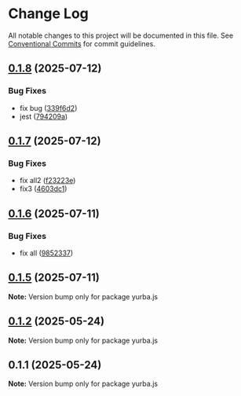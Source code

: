 # Change Log

All notable changes to this project will be documented in this file.
See [Conventional Commits](https://conventionalcommits.org) for commit guidelines.

## [0.1.8](https://github.com/rastgame/yurba.js/compare/yurba.js@0.1.7...yurba.js@0.1.8) (2025-07-12)


### Bug Fixes

* fix bug ([339f6d2](https://github.com/rastgame/yurba.js/commit/339f6d20414f9237724c2046962b61506c8dc8bd))
* jest ([794209a](https://github.com/rastgame/yurba.js/commit/794209ab05ea008cbac1989dc28b86f85981e8d3))





## [0.1.7](https://github.com/rastgame/yurba.js/compare/yurba.js@0.1.6...yurba.js@0.1.7) (2025-07-12)


### Bug Fixes

* fix all2 ([f23223e](https://github.com/rastgame/yurba.js/commit/f23223e61842ace5eabe156cf766465d3d0a110c))
* fix3 ([4603dc1](https://github.com/rastgame/yurba.js/commit/4603dc11d4184d4106c67c3eb336a19b9aea5a21))





## [0.1.6](https://github.com/rastgame/yurba.js/compare/yurba.js@0.1.5...yurba.js@0.1.6) (2025-07-11)


### Bug Fixes

* fix all ([9852337](https://github.com/rastgame/yurba.js/commit/9852337baea0bbf9d4d7c890cbfaac5593fc6986))





## [0.1.5](https://github.com/rastgame/yurba.js/compare/yurba.js@0.1.2...yurba.js@0.1.5) (2025-07-11)

**Note:** Version bump only for package yurba.js





## [0.1.2](https://github.com/rastgame/yurba.js/compare/yurba.js@0.1.1...yurba.js@0.1.2) (2025-05-24)

**Note:** Version bump only for package yurba.js





## 0.1.1 (2025-05-24)

**Note:** Version bump only for package yurba.js
